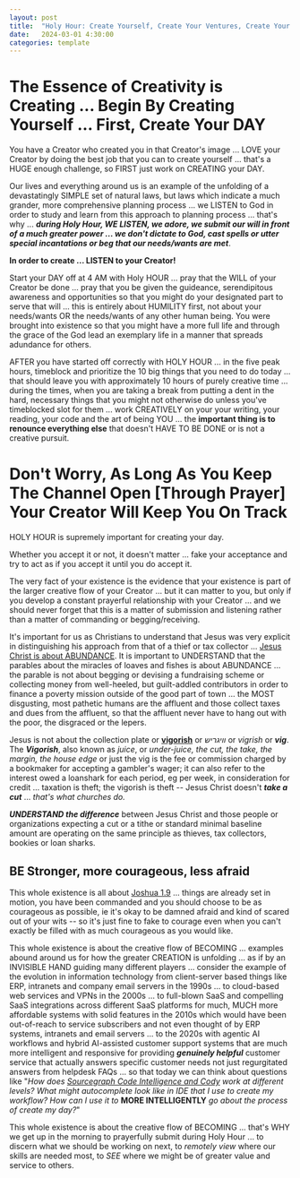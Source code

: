 ```yaml
---
layout: post
title:  "Holy Hour: Create Yourself, Create Your Ventures, Create Your Day"
date:   2024-03-01 4:30:00
categories: template
---
```




# The Essence of Creativity is Creating ... Begin By Creating Yourself ... First, Create Your DAY

You have a Creator who created you in that Creator's image ... LOVE your Creator by doing the best job that you can to create yourself ... that's a HUGE enough challenge, so FIRST just work on CREATING your DAY.

Our lives and everything around us is an example of the unfolding of a devastatingly SIMPLE set of natural laws, but laws which indicate a much grander, more comprehensive planning process ... we LISTEN to God in order to study and learn from this approach to planning process ... that's why ... ***during Holy Hour, WE LISTEN, we adore, we submit our will in front of a much greater power ... we don't dictate to God, cast spells or utter special incantations or beg that our needs/wants are met***.

**In order to create ... LISTEN to your Creator!**

Start your DAY off at 4 AM with Holy HOUR ... pray that the WILL of your Creator be done ... pray that you be given the guideance, serendipitous awareness and opportunities so that you might do your designated part to serve that will ... this is entirely about HUMILITY first, not about your needs/wants OR the needs/wants of any other human being. You were brought into existence so that you might have a more full life and through the grace of the God lead an exemplary life in a manner that spreads adundance for others.

AFTER you have started off correctly with HOLY HOUR ... in the five peak hours, timeblock and prioritize the 10 big things that you need to do today ... that should leave you with approximately 10 hours of purely creative time ... during the times, when you are taking a break from putting a dent in the hard, necessary things that you might not otherwise do unless you've timeblocked slot for them ... work CREATIVELY on your your writing, your reading, your code and the art of being YOU ... the **important thing is to renounce everything else** that doesn't HAVE TO BE DONE or is not a creative pursuit.

# Don't Worry, As Long As You Keep The Channel Open [Through Prayer] Your Creator Will Keep You On Track

HOLY HOUR is supremely important for creating your day.

Whether you accept it or not, it doesn't matter ... fake your acceptance and try to act as if you accept it until you do accept it.

The very fact of your existence is the evidence that your existence is part of the larger creative flow of your Creator ... but it can matter to you, but only if you develop a constant prayerful relationship with your Creator ... and we should never forget that this is a matter of submission and listening rather than a matter of commanding or begging/receiving. 

It's important for us as Christians to understand that Jesus was very explicit in distinguishing his approach from that of a thief or tax collector ... [Jesus Christ is about ABUNDANCE](https://biblehub.com/commentaries/john/10-10.htm). It is important to UNDERSTAND that the parables about the miracles of loaves and fishes is about ABUNDANCE ... the parable is not about begging or devising a fundraising scheme or collecting money from well-heeled, but guilt-addled contributors in order to finance a poverty mission outside of the good part of town ... the MOST disgusting, most pathetic humans are the affluent and those collect taxes and dues from the affluent, so that the affluent never have to hang out with the poor, the disgraced or the lepers. 

Jesus is not about the collection plate or [**vigorish**](https://en.wikipedia.org/wiki/Vigorish) or *וויגריש* or *vigrish* or ***vig***. The ***Vigorish***, also known as *juice*, or *under-juice, the cut, the take, the margin, the house edge* or just the vig is the fee or commission charged by a bookmaker for accepting a gambler's wager; it can also refer to the interest owed a loanshark for each period, eg per week, in consideration for credit ... taxation is theft; the vigorish is theft -- Jesus Christ doesn't ***take a cut*** ... *that's what churches do.*

***UNDERSTAND the difference*** between Jesus Christ and those people or organizations expecting a cut or a tithe or standard minimal baseline amount are operating on the same principle as thieves, tax collectors, bookies or loan sharks.

## BE Stronger, more courageous, less afraid

This whole existence is all about [Joshua 1.9](https://www.biblestudytools.com/joshua/1-9-compare.html) ... things are already set in motion, you have been commanded and you should choose to be as courageous as possible, ie it's okay to be damned afraid and kind of scared out of your wits -- so it's just fine to fake to courage even when you can't exactly be filled with as much courageous as you would like.

This whole existence is about the creative flow of BECOMING ... examples abound around us for how the greater CREATION is unfolding ... as if by an INVISIBLE HAND guiding many different players ... consider the example of the evolution in information technology from client-server based things like ERP, intranets and company email servers in the 1990s ... to cloud-based web services and VPNs in the 2000s ... to full-blown SaaS and compelling SaaS integrations across different SaaS platforms for much, MUCH more affordable systems with solid features in the 2010s which would have been out-of-reach to service subscribers and not even thought of by ERP systems, intranets and email servers ... to the 2020s with agentic AI workflows and hybrid AI-assisted customer support systems that are much more intelligent and responsive for providing ***genuinely helpful*** customer service that actually answers specific customer needs not just regurgitated answers from helpdesk FAQs ... so that today we can think about questions like "*How does [Sourcegraph Code Intelligence and Cody](https://sourcegraph.com/pricing) work at different levels?  What might autocomplete look like in IDE that I use to create my workflow? How can I use it to* **MORE INTELLIGENTLY** *go about the process of create my day?*"

This whole existence is about the creative flow of BECOMING ... that's WHY we get up in the morning to prayerfully submit during Holy Hour ... to discern what we should be working on next, to *remotely view* where our skills are needed most, to *SEE* where we might be of greater value and service to others.